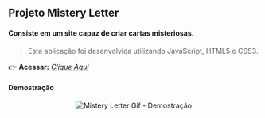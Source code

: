## Projeto Mistery Letter

#### Consiste em um site capaz de criar cartas misteriosas.
> Esta aplicação foi desenvolvida utilizando JavaScript, HTML5 e CSS3.

:point_right: **Acessar:** _[Clique Aqui](https://guilherme-ac-fernandes.github.io/mistery-letter/)_

#### Demostração
<p align="center">
  <img src="https://github.com/guilherme-ac-fernandes/trybe-projetos/blob/main/mistery-letter/mistery-letter.gif" alt="Mistery Letter Gif - Demostração"/>
</p>
